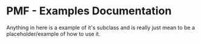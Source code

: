 # PMF - Examples Documentation

Anything in here is a example of it's subclass and is really just mean to be a placeholder/example of how to use it.
